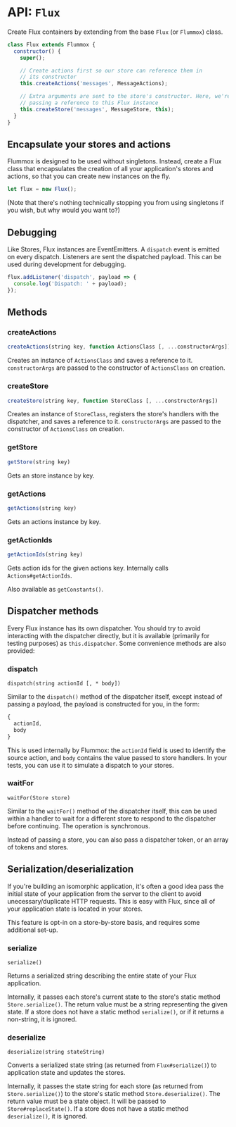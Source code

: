 API: `Flux`
==============

Create Flux containers by extending from the base `Flux` (or `Flummox`) class.

```js
class Flux extends Flummox {
  constructor() {
    super();

    // Create actions first so our store can reference them in
    // its constructor
    this.createActions('messages', MessageActions);

    // Extra arguments are sent to the store's constructor. Here, we're
    // passing a reference to this Flux instance
    this.createStore('messages', MessageStore, this);
  }
}
```

Encapsulate your stores and actions
-------------------------------------

Flummox is designed to be used without singletons. Instead, create a Flux class that encapsulates the creation of all your application's stores and actions, so that you can create new instances on the fly.

```js
let flux = new Flux();
```

(Note that there's nothing technically stopping you from using singletons if you wish, but why would you want to?)


Debugging
---------

Like Stores, Flux instances are EventEmitters. A `dispatch` event is emitted on every dispatch. Listeners are sent the dispatched payload. This can be used during development for debugging.

```js
flux.addListener('dispatch', payload => {
  console.log('Dispatch: ' + payload);
});
```

Methods
-------

### createActions

```js
createActions(string key, function ActionsClass [, ...constructorArgs])
```

Creates an instance of `ActionsClass` and saves a reference to it. `constructorArgs` are passed to the constructor of `ActionsClass` on creation.

### createStore

```js
createStore(string key, function StoreClass [, ...constructorArgs])
```

Creates an instance of `StoreClass`, registers the store's handlers with the dispatcher, and saves a reference to it. `constructorArgs` are passed to the constructor of `ActionsClass` on creation.

### getStore

```js
getStore(string key)
```

Gets an store instance by key.

### getActions

```js
getActions(string key)
```

Gets an actions instance by key.

### getActionIds

```js
getActionIds(string key)
```

Gets action ids for the given actions key. Internally calls `Actions#getActionIds`.

Also available as `getConstants()`.

Dispatcher methods
------------------

Every Flux instance has its own dispatcher. You should try to avoid interacting with the dispatcher directly, but it is available (primarily for testing purposes) as `this.dispatcher`. Some convenience methods are also provided:

### dispatch
```
dispatch(string actionId [, * body])
```

Similar to the `dispatch()` method of the dispatcher itself, except instead of passing a payload, the payload is constructed for you, in the form:

```js
{
  actionId,
  body
}
```

This is used internally by Flummox: the `actionId` field is used to identify the source action, and `body` contains the value passed to store handlers. In your tests, you can use it to simulate a dispatch to your stores.

### waitFor

```
waitFor(Store store)
```

Similar to the `waitFor()` method of the dispatcher itself, this can be used within a handler to wait for a different store to respond to the dispatcher before continuing. The operation is synchronous.

Instead of passing a store, you can also pass a dispatcher token, or an array of tokens and stores.

Serialization/deserialization
-------------------------------

If you're building an isomorphic application, it's often a good idea pass the initial state of your application from the server to the client to avoid unecessary/duplicate HTTP requests. This is easy with Flux, since all of your application state is located in your stores.

This feature is opt-in on a store-by-store basis, and requires some additional set-up.

### serialize

```
serialize()
```

Returns a serialized string describing the entire state of your Flux application.

Internally, it passes each store's current state to the store's static method `Store.serialize()`. The return value must be a string representing the given state. If a store does not have a static method `serialize()`, or if it returns a non-string, it is ignored.

### deserialize

```
deserialize(string stateString)
```

Converts a serialized state string (as returned from `Flux#serialize()`) to application state and updates the stores.

Internally, it passes the state string for each store (as returned from `Store.serialize()`) to the store's static method `Store.deserialize()`. The return value must be a state object. It will be passed to `Store#replaceState()`. If a store does not have a static method `deserialize()`, it is ignored.
